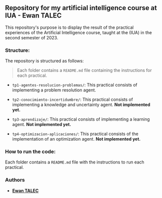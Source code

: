 ## Repository for my artificial intelligence course at IUA - Ewan TALEC
This repository's purpose is to display the result of the practical experiences of the Artificial Intelligence course, taught at the (IUA) in the second semester of 2023.

### Structure:
The repository is structured as follows:
> Each folder contains a `README.md` file containing the instructions for each practical.
- `tp1-agentes-resolucion-problemas/`: This practical consists of implementing a problem resolution agent.
  
- `tp2-conocimiento-incertidumbre/`: This practical consists of implementing a knowledge and uncertainty agent. **Not implemented yet.**

- `tp3-aprendizaje/`: This practical consists of implementing a learning agent. **Not implemented yet.**

- `tp4-optimizacion-aplicaciones/`: This practical consists of the implementation of an optimization agent. **Not implemented yet.**

### How to run the code:
Each folder contains a `README.md` file with the instructions to run each practical.

### Authors
- __[Ewan TALEC](https://github.com/Ewantal)__
